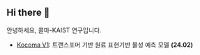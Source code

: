 ## Hi there 👋

안녕하세요, 콜마-KAIST 연구입니다.

* [Kocoma V1](https://github.com/kolmar-korea/kokomaV1): 트랜스포머 기반 원료 표현기반 물성 예측 모델  **(24.02)**

<!--

**Here are some ideas to get you started:**

🙋‍♀️ A short introduction - what is your organization all about?
🌈 Contribution guidelines - how can the community get involved?
👩‍💻 Useful resources - where can the community find your docs? Is there anything else the community should know?
🍿 Fun facts - what does your team eat for breakfast?
🧙 Remember, you can do mighty things with the power of [Markdown](https://docs.github.com/github/writing-on-github/getting-started-with-writing-and-formatting-on-github/basic-writing-and-formatting-syntax)
-->
